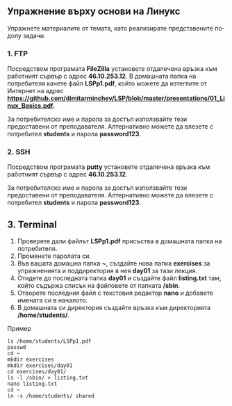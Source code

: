 ## Упражнение върху основи на Линукс
Упражнете материалите от темата, като реализирате представените по-долу задачи.

### 1. FTP
Посредством програмата **FileZilla** установете отдалечена връзка към работният сървър с адрес **46.10.253.12**. 
В домашната папка на потребителя качете файл **LSPp1.pdf**, който можете да изтеглите от Интернет на адрес **https://github.com/dimitarminchev/LSP/blob/master/presentations/01_Linux_Basics.pdf**.

За потребителско име и парола за достъп използвайте тези предоставени от преподавателя. 
Алтернативно можете да влезете с потребител **students** и парола **password123**.

### 2. SSH 
Посредством програмата **putty** установете отдалечена връзка към работният сървър с адрес **46.10.253.12**. 

За потребителско име и парола за достъп използвайте тези предоставени от преподавателя. 
Алтернативно можете да влезете с потребител **students** и парола **password123**.

## 3. Terminal
1. Проверете дали файлът **LSPp1.pdf** присъства в домашната папка на потребителя. 
2. Променете паролата си.
3. Във вашата домашна папка **~**, създайте нова папка **exercises** за упражненията и поддиректория в нея **day01** за тази лекция.
4. Отидете до последната папка **day01** и създайте файл **listing.txt** там, който съдържа списък на файловете от папката **/sbin**.
5. Отворете последния файл с текстовия редактор **nano** и добавете имената си в началото.
6. В домашната си директория създайте връзка към директорията **/home/students/**.

Пример
```
ls /home/students/LSPp1.pdf 
passwd
cd ~
mkdir exercises
mkdir exercises/day01
cd exercises/day01/
ls -l /sbin/ > listing.txt
nano listing.txt
cd ~
ln -s /home/students/ shared
```